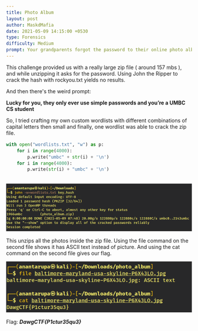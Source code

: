 ```yaml
---
title: Photo Album
layout: post
author: MaskdMafia
date: 2021-05-09 14:15:00 +0530
type: Forensics
difficulty: Medium
prompt: Your grandparents forgot the password to their online photo album! Lucky for you, they only ever use simple passwords and you’re a UMBC CS student. Make them proud.
---
```


This challenge provided us with a really large zip file ( around 157 mbs ), and while unzipping it asks for the password. Using John the Ripper to crack the hash with rockyou.txt yields no results. 

And then there's the weird prompt:

**Lucky for you, they only ever use simple passwords and you’re a UMBC CS student**

So, I tried crafting my own custom wordlists with different combinations of capital letters then small and finally, one wordlist was able to crack the zip file.

```py
with open("wordlists.txt", "w") as p:
    for i in range(4000):
        p.write("umbc" + str(i) + '\n')
    for i in range(4000):
        p.write(str(i) + "umbc" + '\n')
        
```

![](/images/MaskdMafia/DawgCTF3.png)

This unzips all the photos inside the zip file. Using the file command on the second file shows it has ASCII text instead of picture. And using the cat command on the second file gives our flag.

![](/images/MaskdMafia/DawgCTF4.png)

Flag: ***DawgCTF{P1ctur35qu3}***